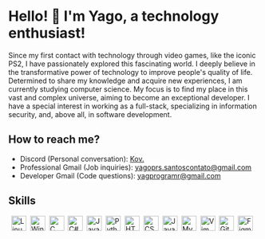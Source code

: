 <!--
Hello! If you're reading this, you probably had some interest in my profile.
Feel free to use this code and create your own profile!
The only thing I ask is that you leave the link to this repository on your profile.
(And of course, replace the information with yours)

ATTENTION: For this file to work, you need to rename it to "README.md", without the quotes.
Choose between the available language options and rename the file accordingly. For example, if you
want to use English, delete the "en-us.md" file and rename this file to "README.md".
Also, remember to leave the README.md file in the root directory of your profile along with
the assets folder so that GitHub can recognize it.

If you have any questions, feel free to contact me on Discord.

-->

<!-- Central Title -->
# Hello! 👋 I'm Yago, a technology enthusiast!

<!-- Introduction text of your profile -->
<!-- Here, I recommend that you make a short text, but enough for people
 to know who you are. Specifically this README.md, I tried to focus more on who I am and
  what I do in a minimally professional and personal way, but do as you prefer -->
Since my first contact with technology through video games, like the iconic PS2, I have passionately explored this fascinating world. I deeply believe in the transformative power of technology to improve people's quality of life. Determined to share my knowledge and acquire new experiences, I am currently studying computer science. My focus is to find my place in this vast and complex universe, aiming to become an exceptional developer. I have a special interest in working as a full-stack, specializing in information security, and, above all, in software development.

<!-- Section for links to social networks or contact -->
<!-- I recommend that you put links to social networks or contacts that you want to share. You can use social media icons or just text, as I did. However, try to use specific social networks for developers, like LinkedIn, or social networks that you use for professional purposes. -->
## How to reach me?

<!-- My discord, for example, is a contact method that I use for both professional and personal purposes, so I put it here. -->
- Discord (Personal conversation): [Kov.](https://discordapp.com/users/405423872754712586)
- Professional Gmail (Job inquiries): [yagoprs.santoscontato@gmail.com](mailto:yagoprs.santoscontato@gmail.com)
- Developer Gmail (Code questions): [yagprogramr@gmail.com](mailto:yagprogramr@gmail.com)

<!-- Skills Section -->
<!-- Here, you can put your skills. I recommend that you only put the skills that you have more mastery over and that have a direct influence on your area of expertise. -->
## Skills

<!-- Pay attention to the spacing and size of the images. If you put too many images or leave the size unregulated, your profile's layout may break. -->
<div style="display: flex; justify-content: center; align-items: center;">
    <img src="https://cdn.jsdelivr.net/gh/devicons/devicon/icons/linux/linux-original.svg" height="30" alt="Linux"> &nbsp;&nbsp;
    <img src="https://cdn.jsdelivr.net/gh/devicons/devicon/icons/windows8/windows8-original.svg" height="30" alt="Windows"> &nbsp;&nbsp;
    <img src="https://cdn.jsdelivr.net/gh/devicons/devicon/icons/c/c-original.svg" height="30" alt="C"> &nbsp;&nbsp;
    <img src="https://cdn.jsdelivr.net/gh/devicons/devicon/icons/csharp/csharp-original.svg" height="30" alt="C#"> &nbsp;&nbsp;
    <img src="https://cdn.jsdelivr.net/gh/devicons/devicon/icons/java/java-original.svg" height="30" alt="Java"> &nbsp;&nbsp;
    <img src="https://cdn.jsdelivr.net/gh/devicons/devicon/icons/python/python-original.svg" height="30" alt="Python"> &nbsp;&nbsp;
    <img src="https://cdn.jsdelivr.net/gh/devicons/devicon/icons/html5/html5-original.svg" height="30" alt="HTML5"> &nbsp;&nbsp;
    <img src="https://cdn.jsdelivr.net/gh/devicons/devicon/icons/css3/css3-original.svg" height="30" alt="CSS3"> &nbsp;&nbsp;
    <img src="https://cdn.jsdelivr.net/gh/devicons/devicon/icons/javascript/javascript-original.svg" height="30" alt="JavaScript"> &nbsp;&nbsp;
    <img src="https://cdn.jsdelivr.net/gh/devicons/devicon/icons/mysql/mysql-original.svg" height="30" alt="MySQL"> &nbsp;&nbsp;
    <img src="https://cdn.jsdelivr.net/gh/devicons/devicon/icons/vim/vim-original.svg" height="30" alt="Vim"> &nbsp;&nbsp;
    <img src="https://cdn.jsdelivr.net/gh/devicons/devicon/icons/git/git-original.svg" height="30" alt="Git"> &nbsp;&nbsp;
    <img src="https://cdn.jsdelivr.net/gh/devicons/devicon/icons/figma/figma-original.svg" height="30" alt="Figma"> &nbsp;&nbsp;
</div>

<!--
That's it! I hope you enjoyed my profile and managed to create your own profile.
I strongly recommend that you do not copy my code, creating your
own code is a great way to learn and take pride in your work.

This README.md was directly influenced by [arthurspk](https://github.com/arthurspk/arthurspk)'s profile, which helped me create my own profile. If you liked my profile, I recommend you take a look at his profile, it's very good!

But if you insist on using it, no problem, I won't stop you. I just ask that
you leave the link to this repository on your profile, it's the least you can do,
isn't it? ;)
-->
